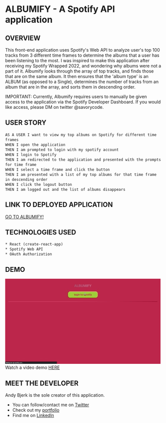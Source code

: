 # ALBUMIFY - A Spotify API application

## OVERVIEW
This front-end application uses Spotify's Web API to analyze user's top 100 tracks from 3 different time frames to determine the albums that a user has been listening to the most. I was inspired to make this application after receiving my Spotify Wrapped 2022, and wondering why albums were not a part of it. Albumify looks through the array of top tracks, and finds those that are on the same album. It then ensures that the 'album type' is an ALBUM (as opposed to a Single), determines the number of tracks from an album that are in the array, and sorts them in descending order. 

IMPORTANT: Currently, Albumify requires users to manually be given access to the application via the Spotify Developer Dashboard. If you would like access, please DM on twitter @savorycode.

## USER STORY
```
AS A USER I want to view my top albums on Spotify for different time frames
WHEN I open the application
THEN I am prompted to login with my spotify account
WHEN I login to Spotify
THEN I am redirected to the application and presented with the prompts for time frame
WHEN I select a time frame and click the button
THEN I am presented with a list of my top albums for that time frame in descending order
WHEN I click the logout button
THEN I am logged out and the list of albums disappears

```

## LINK TO DEPLOYED APPLICATION
[GO TO ALBUMIFY!](https://albumify.netlify.app/)

## TECHNOLOGIES USED
    * React (create-react-app)
    * Spotify Web API 
    * OAuth Authorization

## DEMO 
![demo gif](./public/assets/albumify_demo.GIF)
Watch a video demo [HERE](https://drive.google.com/file/d/1cb6_vZFoI9MO6qyoDU3TaTwnK8FdLnau/view)

## MEET THE DEVELOPER
Andy Bjerk is the sole creator of this application. 
* You can follow/contact me on [Twitter](http://twitter.com/savorycode)
* Check out my [portfolio](https://savoryboi.github.io/react-portfolio)
* Find me on [LinkedIn](https://linkedin.com/in/andy-bjerk/)

 